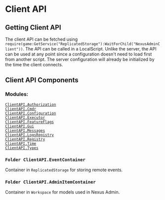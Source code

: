 # Client API

## Getting Client API
The client API can be fetched using `require(game:GetService("ReplicatedStorage"):WaitForChild("NexusAdminClient"))`. The API can be called in a LocalScript. Unlike the
server, the API can be used at any point since a configuration doesn't need to
load first from another script. The server configuration will already
be initialized by the time the client connects.

## Client API Components

### Modules:
[`ClientAPI.Authorization`](modules/authorization.md)<br>
[`ClientAPI.Cmdr`](https://eryn.io/Cmdr/api/Cmdr.html)<br>
[`ClientAPI.Configuration`](modules/configuration.md)<br>
[`ClientAPI.Executor`](modules/executor.md)<br>
[`ClientAPI.FeatureFlags`](https://github.com/TheNexusAvenger/Nexus-Feature-Flags/blob/master/docs/usage.md)<br>
[`ClientAPI.Gui`](modules/gui.md)<br>
[`ClientAPI.Messages`](modules/clientmessages.md)<br>
[`ClientAPI.LogsRegistry`](modules/logsRegistry.md)<br>
[`ClientAPI.Registry`](modules/registry.md)<br>
[`ClientAPI.Time`](modules/time.md)<br>
[`ClientAPI.Types`](modules/types.md)<br>

### `Folder ClientAPI.EventContainer`
Container in `ReplicatedStorage` for storing remote events.

### `Folder ClientAPI.AdminItemContainer`
Container in `Workspace` for models used in Nexus Admin.